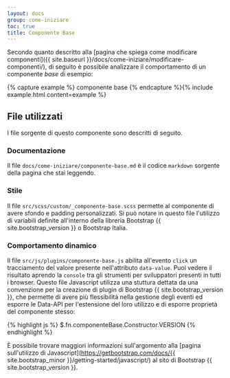 ```yaml
---
layout: docs
group: come-iniziare
toc: true
title: Componente Base
---
```


Secondo quanto descritto alla [pagina che spiega come modificare componenti]({{ site.baseurl }}/docs/come-iniziare/modificare-componenti/), di seguito è possibile analizzare il comportamento di un componente _base_ di esempio:

{% capture example %}
<span class="componente-base" data-value="Test Componente">componente base</span>
{% endcapture %}{% include example.html content=example %}

## File utilizzati

I file sorgente di questo componente sono descritti di seguito.

### Documentazione

Il file `docs/come-iniziare/componente-base.md` è il codice `markdown` sorgente della pagina che stai leggendo.

### Stile

Il file `src/scss/custom/_componente-base.scss` permette al componente di avere sfondo e padding personalizzati. Si può notare in questo file l'utilizzo di variabili definite all'interno della libreria Bootstrap {{ site.bootstrap_version }} o Bootstrap Italia.

### Comportamento dinamico

Il file `src/js/plugins/componente-base.js` abilita all'evento `click` un tracciamento del valore presente nell'attributo `data-value`. Puoi vedere il risultato aprendo la `console` tra gli strumenti per sviluppatori presenti in tutti i browser. Questo file Javascript utilizza una stuttura dettata da una convenzione per la creazione di plugin di Bootstrap {{ site.bootstrap_version }}, che permette di avere più flessibilità nella gestione degli eventi ed esporre le Data-API per l'estensione del loro utilizzo e di esporre proprietà del componente stesso:

{% highlight js %}
$.fn.componenteBase.Constructor.VERSION
{% endhighlight %}

È possibile trovare maggiori informazioni sull'argomento alla [pagina sull'utilizzo di Javascript](https://getbootstrap.com/docs/{{ site.bootstrap_minor }}/getting-started/javascript/) al sito di Bootstrap {{ site.bootstrap_version }}.
